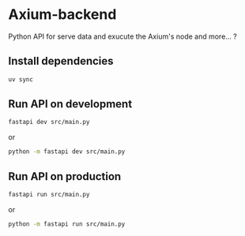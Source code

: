 # Axium-backend
Python API for serve data and exucute the Axium's node and more... ?

## Install dependencies

```bash
uv sync
```

## Run API on development

```bash
fastapi dev src/main.py
```
or
```bash
python -m fastapi dev src/main.py
```

## Run API on production

```bash
fastapi run src/main.py
```
or 
```bash
python -m fastapi run src/main.py
```